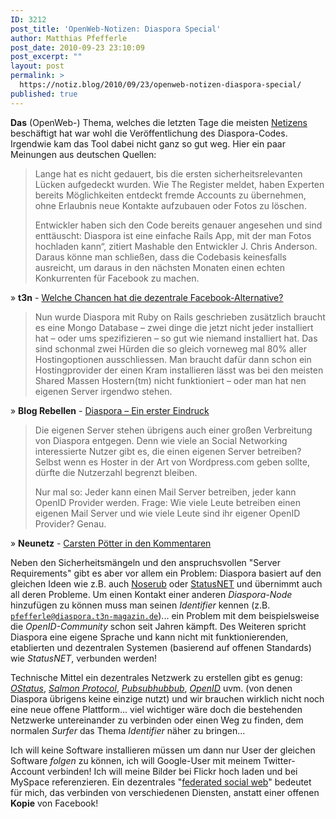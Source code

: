```yaml
---
ID: 3212
post_title: 'OpenWeb-Notizen: Diaspora Special'
author: Matthias Pfefferle
post_date: 2010-09-23 23:10:09
post_excerpt: ""
layout: post
permalink: >
  https://notiz.blog/2010/09/23/openweb-notizen-diaspora-special/
published: true
---
```

<strong>Das</strong> (OpenWeb-) Thema, welches die letzten Tage die meisten <a href="http://de.wikipedia.org/wiki/Netizen">Netizens</a> beschäftigt hat war wohl die Veröffentlichung des Diaspora-Codes. Irgendwie kam das Tool dabei nicht ganz so gut weg. Hier ein paar Meinungen aus deutschen Quellen:

<blockquote>Lange hat es nicht gedauert, bis die ersten sicherheitsrelevanten Lücken aufgedeckt wurden. Wie The Register meldet, haben Experten bereits Möglichkeiten entdeckt fremde Accounts zu übernehmen, ohne Erlaubnis neue Kontakte aufzubauen oder Fotos zu löschen.

Entwickler haben sich den Code bereits genauer angesehen und sind enttäuscht: Diaspora ist eine einfache Rails App, mit der man Fotos hochladen kann“, zitiert Mashable den Entwickler J. Chris Anderson. Daraus könne man schließen, dass die Codebasis keinesfalls ausreicht, um daraus in den nächsten Monaten einen echten Konkurrenten für Facebook zu machen.</blockquote>

&raquo; <strong>t3n</strong> - <a href="http://t3n.de/news/diaspora-welche-chancen-hat-dezentrale-279997/" rel="bookmark">Welche Chancen hat die dezentrale Facebook-Alternative?</a>

<blockquote>Nun wurde Diaspora mit Ruby on Rails geschrieben zusätzlich braucht es eine Mongo Database  – zwei dinge die jetzt nicht jeder installiert hat – oder ums spezifizieren – so gut wie niemand installiert hat. Das sind schonmal zwei Hürden die so gleich vorneweg mal 80% aller Hostingoptionen ausschliessen. Man braucht dafür dann schon ein Hostingprovider der einen Kram installieren lässt was bei den meisten Shared Massen Hostern(tm) nicht funktioniert – oder man hat nen eigenen Server irgendwo stehen.</blockquote>

&raquo; <strong>Blog Rebellen</strong> - <a href="http://blog.rebellen.info/2010/09/17/diaspora-ein-erster-eindruck/" rel="bookmark">Diaspora – Ein erster Eindruck</a>

<blockquote>Die eigenen Server stehen übrigens auch einer großen Verbreitung von Diaspora entgegen. Denn wie viele an Social Networking interessierte Nutzer gibt es, die einen eigenen Server betreiben? Selbst wenn es Hoster in der Art von Wordpress.com geben sollte, dürfte die Nutzerzahl begrenzt bleiben.

Nur mal so: Jeder kann einen Mail Server betreiben, jeder kann OpenID Provider werden. Frage: Wie viele Leute betreiben einen eigenen Mail Server und wie viele Leute sind ihr eigener OpenID Provider? Genau.</blockquote>

&raquo; <strong>Neunetz</strong> - <a href="http://www.neunetz.com/2010/09/16/diaspora-automatisch-gut-dank-open-source/#comment-78099096" rel="bookmark">Carsten Pötter in den Kommentaren</a>

Neben den Sicherheitsmängeln und den anspruchsvollen "Server Requirements" gibt es aber vor allem ein Problem: Diaspora basiert auf den gleichen Ideen wie z.B. auch <a href="http://noserub.com">Noserub</a> oder <a href="http://status.net">StatusNET</a> und übernimmt auch all deren Probleme. Um einen Kontakt einer anderen <em>Diaspora-Node</em> hinzufügen zu können muss man seinen <em>Identifier</em> kennen (z.B. <code>pfefferle@diaspora.t3n-magazin.de</code>)... ein Problem mit dem beispielsweise die <em>OpenID-Community</em> schon seit Jahren kämpft. Des Weiteren spricht Diaspora eine eigene Sprache und kann nicht mit funktionierenden, etablierten und dezentralen Systemen (basierend auf offenen Standards) wie <em>StatusNET</em>, verbunden werden!

Technische Mittel ein dezentrales Netzwerk zu erstellen gibt es genug: <a href="http://ostatus.org"><em>OStatus</em></a>, <a href="http://www.salmon-protocol.org/"><em>Salmon Protocol</em></a>, <a href="http://code.google.com/p/pubsubhubbub/"><em>Pubsubhubbub</em></a>, <a href="http://openid.net"><em>OpenID</em></a> uvm. (von denen Diaspora übrigens keine einzige nutzt) und wir brauchen wirklich nicht noch eine neue offene Plattform... viel wichtiger wäre doch die bestehenden Netzwerke untereinander zu verbinden oder einen Weg zu finden, dem normalen <em>Surfer</em> das Thema <em>Identifier</em> näher zu bringen...

Ich will keine Software installieren müssen um dann nur User der gleichen Software <em>folgen</em> zu können, ich will Google-User mit meinem Twitter-Account verbinden! Ich will meine Bilder bei Flickr hoch laden und bei MySpace referenzieren. Ein dezentrales "<a href="http://federatedsocialweb.net/">federated social web</a>" bedeutet für mich, das verbinden von verschiedenen Diensten, anstatt einer offenen <strong>Kopie</strong> von Facebook!